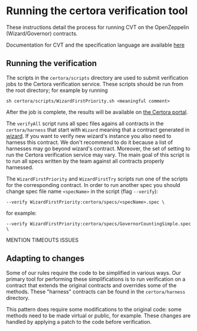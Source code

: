 # Running the certora verification tool

These instructions detail the process for running CVT on the OpenZeppelin (Wizard/Governor) contracts.

Documentation for CVT and the specification language are available
[here](https://certora.atlassian.net/wiki/spaces/CPD/overview)

## Running the verification

The scripts in the `certora/scripts` directory are used to submit verification
jobs to the Certora verification service. These scripts should be run from the
root directory; for example by running

```
sh certora/scripts/WizardFirstPriority.sh <meaningful comment>
```

After the job is complete, the results will be available on
[the Certora portal](https://vaas-stg.certora.com/).

The `verifyAll` script runs all spec files agains all contracts in the `certora/harness` that start with `Wizard` meaning that a contract generated in [wizard](https://wizard.openzeppelin.com/#governor). If you want to verify new wizard's instance you also need to harness this contract. We don't recommend to do it because a list of harnesses may go beyond wizard's contract. Moreover, the set of setting to run the Certora verification service may vary. The main goal of this script is to run all specs written by the team against all contracts properly harnessed.

The `WizardFirstPriority` and `WizardFirstTry` scripts run one of the scripts for the corresponding contract. In order to run another spec you should change spec file name `<specName>` in the script (flag `--verify`):

```
--verify WizardFirstPriority:certora/specs/<specName>.spec \
```

for example:

```
--verify WizardFirstPriority:certora/specs/GovernorCountingSimple.spec \
```


MENTION TIMEOUTS ISSUES


## Adapting to changes

Some of our rules require the code to be simplified in various ways. Our
primary tool for performing these simplifications is to run verification on a
contract that extends the original contracts and overrides some of the methods.
These "harness" contracts can be found in the `certora/harness` directory.

This pattern does require some modifications to the original code: some methods
need to be made virtual or public, for example. These changes are handled by
applying a patch to the code before verification.
